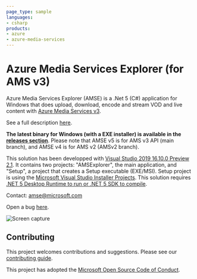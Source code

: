 ```yaml
---
page_type: sample
languages:
- csharp
products:
- azure
- azure-media-services
---
```


# Azure Media Services Explorer (for AMS v3)

Azure Media Services Explorer (AMSE) is a .Net 5 (C#) application for Windows that does upload, download, encode and stream VOD and live content with [Azure Media Services v3](https://azure.microsoft.com/en-us/services/media-services/).

See a full description [here](http://azure.microsoft.com/blog/2014/10/08/managing-media-workflows-with-the-new-azure-media-services-explorer-tool).

**The latest binary for Windows (with a EXE installer) is available in the [releases section](https://github.com/Azure/Azure-Media-Services-Explorer/releases)**. Please note that AMSE v5 is for AMS v3 API (main branch), and AMSE v4 is for AMS v2 (AMSv2 branch).

This solution has been developped with [Visual Studio 2019 16.10.0 Preview 2.1](https://visualstudio.microsoft.com/vs/preview/). It contains two projects: "AMSExplorer", the main application, and "Setup", a project that creates a Setup executable (EXE/MSI). Setup project is using the [Microsoft Visual Studio Installer Projects](https://marketplace.visualstudio.com/items?itemName=VisualStudioClient.MicrosoftVisualStudio2017InstallerProjects).
This solution requires [.NET 5 Desktop Runtime to run or .NET 5 SDK to compile](https://dotnet.microsoft.com/download/dotnet/5.0).

Contact: amse@microsoft.com

Open a bug [here](https://github.com/Azure/Azure-Media-Services-Explorer/issues/new).

![Screen capture](https://user-images.githubusercontent.com/8104205/94001232-88312580-fd98-11ea-9a4b-448fc0910f03.png)

## Contributing

This project welcomes contributions and suggestions. Please see our [contributing guide](CONTRIBUTING.md).

This project has adopted the [Microsoft Open Source Code of Conduct](CODE_OF_CONDUCT.md).
